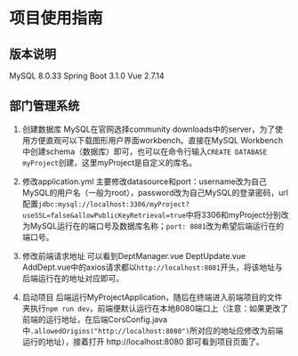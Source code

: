 # 项目使用指南
## 版本说明
MySQL 8.0.33
Spring Boot 3.1.0
Vue 2.7.14

## 部门管理系统
1. 创建数据库
MySQL在官网选择community downloads中的server，为了使用方便直观可以下载图形用户界面workbench。直接在MySQL Workbench中创建schema（数据库）即可，也可以在命令行输入`CREATE DATABASE myProject`创建，这里myProject是自定义的库名。

1. 修改application.yml
主要修改datasource和port：username改为自己MySQL的用户名（一般为root），password改为自己MySQL的登录密码，url配置`jdbc:mysql://localhost:3306/myProject?useSSL=false&allowPublicKeyRetrieval=true`中将3306和myProject分别改为MySQL运行在的端口号及数据库名称；`port: 8081`改为希望后端运行在的端口号。

1. 修改前端请求地址
可以看到DeptManager.vue DeptUpdate.vue AddDept.vue中的axios请求都以`http://localhost:8081`开头，将该地址与后端运行在的地址对应即可。

1. 启动项目
后端运行MyProjectApplication，随后在终端进入前端项目的文件夹执行`npm run dev`，前端便默认运行在本地8080端口上（注意：如果更改了前端的运行地址，在后端CorsConfig.java中`.allowedOrigins("http://localhost:8080")`所对应的地址应修改为前端运行的地址），接着打开 http://localhost:8080 即可看到项目页面了。